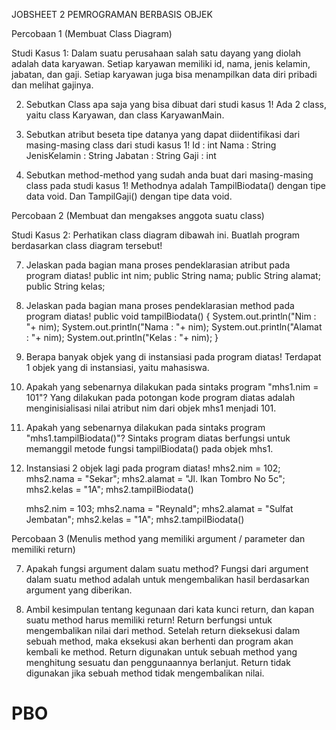 JOBSHEET 2 PEMROGRAMAN BERBASIS OBJEK

Percobaan 1 (Membuat Class Diagram)

Studi Kasus 1:
Dalam suatu perusahaan salah satu dayang yang diolah adalah data karyawan. Setiap karyawan memiliki id, nama, jenis kelamin, jabatan, dan gaji. Setiap karyawan juga bisa menampilkan data diri pribadi dan melihat gajinya.

2. Sebutkan Class apa saja yang bisa dibuat dari studi kasus 1!
   Ada 2 class, yaitu class Karyawan, dan class KaryawanMain.

3. Sebutkan atribut beseta tipe datanya yang dapat diidentifikasi dari masing-masing class dari studi kasus 1!
   Id : int
   Nama : String
   JenisKelamin : String
   Jabatan : String
   Gaji : int

4. Sebutkan method-method yang sudah anda buat dari masing-masing class pada studi kasus 1!
   Methodnya adalah TampilBiodata() dengan tipe data void. Dan TampilGaji() dengan tipe data void.

Percobaan 2 (Membuat dan mengakses anggota suatu class)

Studi Kasus 2:
Perhatikan class diagram dibawah ini. Buatlah program berdasarkan class diagram tersebut!

7. Jelaskan pada bagian mana proses pendeklarasian atribut pada program diatas!
   public int nim;
   public String nama;
   public String alamat;
   public String kelas;

8. Jelaskan pada bagian mana proses pendeklarasian method pada program diatas!
   public void tampilBiodata() {
   System.out.println("Nim : "+ nim);
   System.out.println("Nama : "+ nim);
   System.out.println("Alamat : "+ nim);
   System.out.println("Kelas : "+ nim);
   }

9. Berapa banyak objek yang di instansiasi pada program diatas!
   Terdapat 1 objek yang di instansiasi, yaitu mahasiswa.

10. Apakah yang sebenarnya dilakukan pada sintaks program "mhs1.nim = 101"?
    Yang dilakukan pada potongan kode program diatas adalah menginisialisasi nilai atribut nim dari objek mhs1 menjadi 101.

11. Apakah yang sebenarnya dilakukan pada sintaks program "mhs1.tampilBiodata()"?
    Sintaks program diatas berfungsi untuk memanggil metode fungsi tampilBiodata() pada objek mhs1.

12. Instansiasi 2 objek lagi pada program diatas!
    mhs2.nim = 102;
    mhs2.nama = "Sekar";
    mhs2.alamat = "Jl. Ikan Tombro No 5c";
    mhs2.kelas = "1A";
    mhs2.tampilBiodata()

    mhs2.nim = 103;
    mhs2.nama = "Reynald";
    mhs2.alamat = "Sulfat Jembatan";
    mhs2.kelas = "1A";
    mhs2.tampilBiodata()

Percobaan 3 (Menulis method yang memiliki argument / parameter dan memiliki return)

7. Apakah fungsi argument dalam suatu method?
   Fungsi dari argument dalam suatu method adalah untuk mengembalikan hasil berdasarkan argument yang diberikan.

8. Ambil kesimpulan tentang kegunaan dari kata kunci return, dan kapan suatu method harus memiliki return!
   Return berfungsi untuk mengembalikan nilai dari method. Setelah return dieksekusi dalam sebuah method, maka eksekusi akan berhenti dan program akan kembali ke method. Return digunakan untuk sebuah method yang menghitung sesuatu dan penggunaannya berlanjut. Return tidak digunakan jika sebuah method tidak mengembalikan nilai.
# PBO
